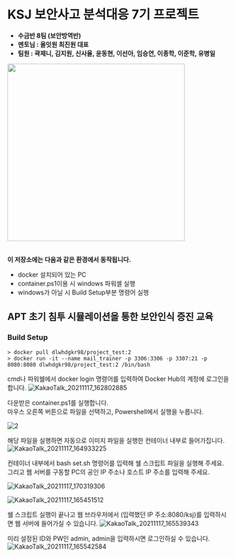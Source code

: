 # KSJ 보안사고 분석대응 7기 프로젝트
* **수금반 8팀 (보안방역반)**
* **멘토님 : 올잇원 최진원 대표**
* **팀원 : 곽제니, 김지원, 신사율, 윤동현, 이선아, 임승연, 이종학, 이준학, 유병일**
<img src="http://kshieldjr.org/images/hrpool/logo-hrpool-hover.png" width="400" heigght="270">

<br>
<br>

**이 저장소에는 다음과 같은 환경에서 동작됩니다.**

* docker 설치되어 있는 PC
* container.ps1이용 시 windows 파워셸 실행
* windows가 아닐 시 Build Setup부분 명령어 실행

## APT 초기 침투 시뮬레이션을 통한 보안인식 증진 교육


### Build Setup
```
> docker pull dlwhdgkr98/project_test:2
> docker run -it --name mail_trainer -p 3306:3306 -p 3307:21 -p 8080:8080 dlwhdgkr98/project_test:2 /bin/bash
```
cmd나 파워쉘에서 docker login 명령어를 입력하여 Docker Hub의 계정에 로그인을 합니다.
![KakaoTalk_20211117_162802885](https://user-images.githubusercontent.com/90955623/142159047-0cb980a8-3213-4e92-8985-c4aae595c926.png)

다운받은 container.ps1를 실행합니다.   
마우스 오른쪽 버튼으로 파일을 선택하고, Powershell에서 실행을 누릅니다.

![2](https://user-images.githubusercontent.com/90955623/142159331-3b7edfbb-4349-4b12-8581-238f09b24a99.png)


해당 파일을 실행하면 자동으로 이미지 파일을 실행한 컨테이너 내부로 들어가집니다.
![KakaoTalk_20211117_164933225](https://user-images.githubusercontent.com/90955623/142159938-74d096d4-ec1b-426a-8918-1c76a822ae53.png)

컨테이너 내부에서 bash set.sh 명령어를 입력해 쉘 스크립트 파일을 실행해 주세요.   
그리고 웹 서버를 구동할 PC의 공인 IP 주소나 호스트 IP 주소를 입력해 주세요.

![KakaoTalk_20211117_170319306](https://user-images.githubusercontent.com/90955623/142160022-5c6d9836-1835-4055-864d-560c5eb2b89d.png)


![KakaoTalk_20211117_165451512](https://user-images.githubusercontent.com/90955623/142160068-d04608eb-0e72-46d0-aa0a-f89a9fd30250.png)

쉘 스크립트 실행이 끝나고 웹 브라우저에서 (입력했던 IP 주소:8080/ksj)를 입력하시면 웹 서버에 들어가실 수 있습니다.
![KakaoTalk_20211117_165539343](https://user-images.githubusercontent.com/90955623/142160105-4d188a33-fcb3-431f-a99e-9e841f32b5c9.png)

미리 설정된 ID와 PW인 admin, admin을 입력하시면 로그인하실 수 있습니다.
![KakaoTalk_20211117_165542584](https://user-images.githubusercontent.com/90955623/142160132-70b73997-a142-4855-9252-a030e952d41a.png)
